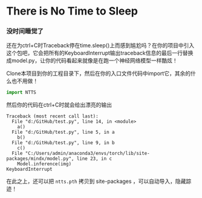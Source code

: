 # There is No Time to Sleep
### 没时间睡觉了
还在为ctrl+C时Traceback停在time.sleep()上而感到尴尬吗？在你的项目中引入这个包吧，它会把所有的KeyboardInterrupt输出traceback信息的最后一行替换成model.py，让你的代码看起来就像是在跑一个神经网络模型一样酷炫！

Clone本项目到你的工程目录下，然后在你的入口文件代码中import它，其余的什么也不用做！
```python
import NTTS
```

然后你的代码在ctrl+C时就会给出漂亮的输出

```
Traceback (most recent call last):
  File "d:/GitHub/test.py", line 14, in <module>
    a()
  File "d:/GitHub/test.py", line 5, in a
    b()
  File "d:/GitHub/test.py", line 9, in b
    c()
  File "C:/Users/admin/anaconda3/envs/torch/lib/site-packages/mindx/model.py", line 23, in c
    Model.inference(img)
KeyboardInterrupt
```
在此之上，还可以把 `ntts.pth` 拷贝到 site-packages ，可以自动导入，隐藏踪迹！
